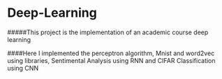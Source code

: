 # Deep-Learning
#####This project is the implementation of an academic course deep learning

####Here I implemented the perceptron algorithm, Mnist and word2vec using libraries, Sentimental Analysis using RNN and CIFAR Classification using CNN

